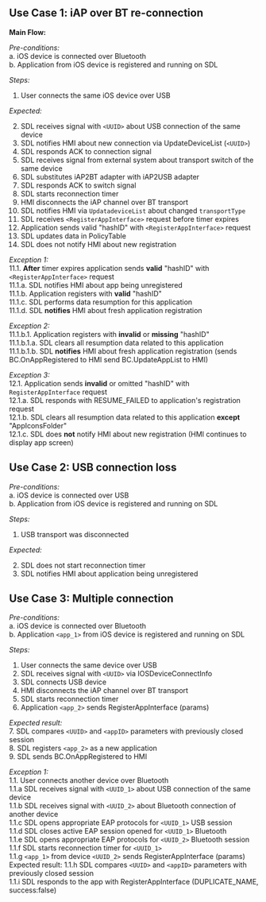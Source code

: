 ## Use Case 1: iAP over BT re-connection

**Main Flow:**  

_Pre-conditions:_  
a. iOS device is connected over Bluetooth  
b. Application from iOS device is registered and running on SDL 

_Steps:_    
1. User connects the same iOS device over USB  

_Expected:_  

2. SDL receives signal with `<UUID>` about USB connection of the same device 
3. SDL notifies HMI about new connection via UpdateDeviceList (`<UUID>`)  
4. SDL responds ACK to connection signal
5. SDL receives signal from external system about transport switch of the same <UUID> device 
6. SDL substitutes iAP2BT adapter with iAP2USB adapter
7. SDL  responds ACK to switch signal
8. SDL starts reconnection timer
9. HMI disconnects the iAP channel over BT transport 
10. SDL notifies HMI via `UpdatadeviceList` about changed `transportType`
11. SDL receives `<RegisterAppInterface>` request before timer expires
12. Application sends valid "hashID" with `<RegisterAppInterface>` request
13. SDL updates data in PolicyTable 
14. SDL does not notify HMI about new registration


_Exception 1:_  
11.1. **After** timer expires application sends **valid** "hashID" with `<RegisterAppInterface>` request  
11.1.a. SDL notifies HMI about app being unregistered   
11.1.b. Application registers with **valid** "hashID"  
11.1.c. SDL performs data resumption for this application  
11.1.d. SDL **notifies** HMI about fresh application registration 

_Exception 2:_  
11.1.b.1. Application registers with **invalid** or **missing** "hashID"   
11.1.b.1.a. SDL clears all resumption data related to this application  
11.1.b.1.b. SDL **notifies** HMI about fresh application registration (sends BC.OnAppRegistered to HMI send BC.UpdateAppList to HMI)

_Exception 3:_  
12.1. Application sends **invalid** or omitted "hashID" with `RegisterAppInterface` request  
12.1.a. SDL responds with RESUME_FAILED to application's registration request  
12.1.b. SDL clears all resumption data related to this application **except** "AppIconsFolder"  
12.1.c. SDL does **not** notify HMI about new registration (HMI continues to display app screen)

## Use Case 2: USB connection loss  

_Pre-conditions:_  
a. iOS device is connected over USB  
b. Application from iOS device is registered and running on SDL  

_Steps:_    
1. USB transport was disconnected

_Expected:_   

2. SDL does not start reconnection timer  
3. SDL notifies HMI about application being unregistered

## Use Case 3: Multiple connection   
_Pre-conditions:_  
a. iOS device is connected over Bluetooth  
b. Application `<app_1>` from iOS device is registered and running on SDL  

_Steps:_
 1. User connects the same device over USB
 2. SDL receives signal with `<UUID>` via IOSDeviceConnectInfo
 3. SDL connects USB device
 4. HMI disconnects the iAP channel over BT transport
 5. SDL starts reconnection timer
 6. Application `<app_2>` sends RegisterAppInterface (params)  
 
 _Expected result:_  
 7. SDL compares `<UUID>` and `<appID>` parameters with previously closed session  
 8. SDL registers `<app_2>` as a new application  
 9. SDL sends BC.OnAppRegistered to HMI  
 
 _Exception 1:_   
 1.1. User connects another device over Bluetooth  
 1.1.a SDL receives signal with `<UUID_1>` about USB connection of the same device  
 1.1.b SDL receives signal with `<UUID_2>` about Bluetooth connection of another device  
 1.1.c SDL opens appropriate EAP protocols for `<UUID_1>` USB session  
 1.1.d SDL closes active EAP session opened for `<UUID_1>` Bluetooth  
 1.1.e SDL opens appropriate EAP protocols for `<UUID_2>` Bluetooth session  
 1.1.f SDL starts reconnection timer for `<UUID_1>`  
 1.1.g `<app_1>` from device `<UUID_2>` sends RegisterAppInterface (params)  
 Expected result:
 1.1.h SDL compares `<UUID>` and `<appID>` parameters with previously closed session  
 1.1.i SDL responds to the app with RegisterAppInterface (DUPLICATE_NAME, success:false)
